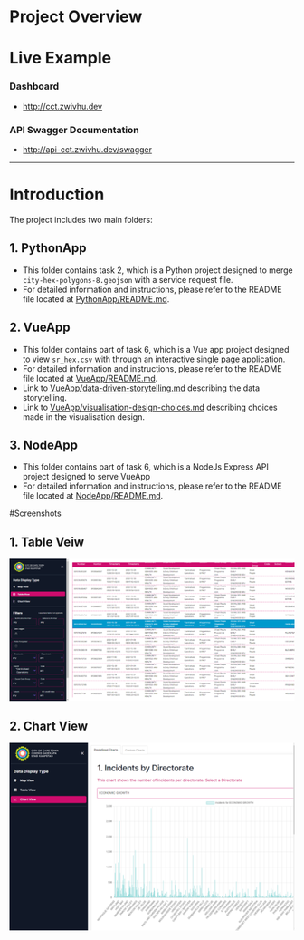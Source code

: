 # Project Overview	

# Live Example
### Dashboard
- http://cct.zwivhu.dev

### API Swagger Documentation
-  http://api-cct.zwivhu.dev/swagger


______

# Introduction

The project includes two main folders:	

## 1. PythonApp
- This folder contains task 2, which is a Python project designed to merge `city-hex-polygons-8.geojson` with a service request file.	
- For detailed information and instructions, please refer to the README file located at [PythonApp/README.md](PythonApp).	

## 2.  VueApp
- This folder contains part of task 6, which is a Vue app project designed to view `sr_hex.csv` with through an interactive single page application.	
- For detailed information and instructions, please refer to the README file located at [VueApp/README.md](VueApp).
- Link to [VueApp/data-driven-storytelling.md](VueApp/data-driven-storytelling.md) describing the data storytelling.
- Link to [VueApp/visualisation-design-choices.md](VueApp/visualisation-design-choices.md) describing choices made in the visualisation design.

## 3. NodeApp
- This folder contains part of task 6, which is a NodeJs Express API project designed to serve VueApp
- For detailed information and instructions, please refer to the README file located at [NodeApp/README.md](NodeApp). 


#Screenshots
## 1. Table Veiw 
![Alt Text](scr1.png)

## 2. Chart View
![Alt Text](scr2.png)
